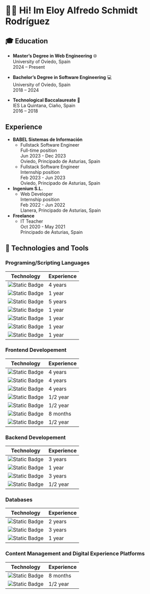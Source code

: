 # 👋🏻 Hi! Im Eloy Alfredo Schmidt Rodríguez

## 🎓 Education

- **Master’s Degree in Web Engineering** 🌐  
  University of Oviedo, Spain  
  2024 – Present

- **Bachelor’s Degree in Software Engineering** 💻   
  University of Oviedo, Spain  
  2018 – 2024

- **Technological Baccalaureate** 📖   
  IES La Quintana, Ciaño, Spain  
  2016 – 2018

## Experience

- **BABEL Sistemas de Información**    
  - Fullstack Software Engineer   
    Full-time position   
    Jun 2023 - Dec 2023   
    Oviedo, Principado de Asturias, Spain
  - Fullstack Software Engineer   
    Internship position   
    Feb 2023 - Jun 2023   
    Oviedo, Principado de Asturias, Spain   
- **Ingenium S.L.**    
  - Web Developer    
    Internship position    
    Feb 2022 - Jun 2022    
    Llanera, Principado de Asturias, Spain    
- **Freelance**    
  - IT Teacher    
    Oct 2020 - May 2021    
    Principado de Asturias, Spain    
    
## 🔧 Technologies and Tools

### Programing/Scripting Languages

| Technology | Experience |
| ------------- | ------------- |
| ![Static Badge](https://img.shields.io/badge/JavaScript-yellow?style=for-the-badge&logo=javascript&logoColor=white&label=%20) | 4 years |
| ![Static Badge](https://img.shields.io/badge/TypeScript-blue?style=for-the-badge&logo=typescript&logoColor=white) | 1 year |
| ![Static Badge](https://img.shields.io/badge/Java-orange?style=for-the-badge&logo=openjdk&logoColor=white) | 5 years |
| ![Static Badge](https://img.shields.io/badge/Python-3670A0?style=for-the-badge&logo=python&logoColor=white) | 1 year |
| ![Static Badge](https://img.shields.io/badge/C%23-purple?style=for-the-badge&logo=data%3Aimage%2Fpng%3Bbase64%2CiVBORw0KGgoAAAANSUhEUgAAADIAAAAyCAYAAAAeP4ixAAAABmJLR0QA%2FwD%2FAP%2BgvaeTAAAC%2BklEQVRoge2au2sUQRyAf5MLvpKLRTQoioU22mgnabQSCYr4wBQiCGISK%2FFPMGqVWEgMWFpYiJ2JBzaKlZ2o%2BABtFInxAYqRS0SMJp%2FF3IVzMnvM%2FnYvm9V8cHC77Pxmvp3Z2XmsyBL%2FCUAnMAJMVH4jQGfW5QoG2AhcB2bxUwI2Z13OSIAWoB%2F4ESFQy09gCFiddbnnAJqAE8CnAAGXL8BZoDlriT3AU4WAy0ugOwuBrdi2njZ3ge0LIdCObdu%2FGiBRZQbbWaxrhMAybFv%2B1kABlyls57EyDQEDdANvFlDA5R3QBzRpJXYCDzIUcHkI7IpbC5eIfqFlySwwGCpyOmFmY8Aw0IXt3VqA5cAGYC8wALxNmEdPiMgLZfBxoAcoBORRAI4lEHoWIjKtCDwKFIOq%2FO%2B8isANRX7TIcHjcgVtjyJzz%2BTluJmmLTKaRMKRuZ%2BVyDgRzQnoAC4CT7AvtkngMXABWOtcuwm4ScxeMk2RUxHpjwLlOukmgMPAKuAc8D2OQNoiY3h6p4pEyJ39DXyIKlzUcT0RbfseNcbMOBIdInJNRExA%2BoKIrFfm7UU7obnjOXdGRGJ3wSIixhgTclyvSWlr5LXn3AFlrFSY1wyCHiSRojFmykk3KSKtiQrj3Pl6NeHWmrZGfM9ByA1oGFoR34Pqa25BmAqhxz60Ils850rKWKmgFdnvOTcsImVNsND3SL0YWpGDOGtRxpjPInJSRGYD0s%2BIyEdl3mEEvJWr9EakP0L9RYqvwCEWyRAF4D3Rg8Y1wHngEXbAWK787wfanWszHzQC3OYfGMZXGU4iU5EYiptpSGDNVLcEtCkk2rDNKi5BU93nisBgh%2BV9BKysA83Acex0QEPQ4kOvMniVceAqsA%2FYBrQCK7AbQF3YNTOtQBXvpM4nM8DiXaAbCJKokVmMS6a7Y0nUyOR%2FEdsRyve2gkco3xs9HqFGbb3dA3Y0XMAjlNZm6Cuy2Ax1ZPK%2FPV0Lef9gwIW8f8LhwvyPam6Rp49qlkjIH4851JnUzCGbAAAAAElFTkSuQmCC&logoColor=white)| 1 year |
| ![Static Badge](https://img.shields.io/badge/C%2B%2B-3670A0?style=for-the-badge&logo=cplusplus&logoColor=white) | 1 year |
| ![Static Badge](https://img.shields.io/badge/PHP-blue?style=for-the-badge&logo=php&logoColor=white) | 1 year |

### Frontend Developement

| Technology | Experience |
| ------------- | ------------- |
| ![Static Badge](https://img.shields.io/badge/HTML-orange?style=for-the-badge&logo=html5&logoColor=white&label=%20) | 4 years |
| ![Static Badge](https://img.shields.io/badge/CSS-blue?style=for-the-badge&logo=css3&logoColor=white) | 4 years |
| ![Static Badge](https://img.shields.io/badge/React-blue?style=for-the-badge&logo=react&logoColor=white) | 4 years |
| ![Static Badge](https://img.shields.io/badge/React_Native-blue?style=for-the-badge&logo=react&logoColor=white) | 1/2 year |
| ![Static Badge](https://img.shields.io/badge/Angular-e83d2a?style=for-the-badge&logo=angular&logoColor=white) | 1/2 year |
| ![Static Badge](https://img.shields.io/badge/Angular_JS-e83d2a?style=for-the-badge&logo=angular&logoColor=white) | 8 months |
| ![Static Badge](https://img.shields.io/badge/Blazor-purple?style=for-the-badge&logo=blazor&logoColor=white) | 1/2 year |

### Backend Developement

| Technology | Experience |
| ------------- | ------------- |
| ![Static Badge](https://img.shields.io/badge/Node.JS-darkgreen?style=for-the-badge&logo=nodedotjs&logoColor=white) | 3 years |
| ![Static Badge](https://img.shields.io/badge/Spring_Boot-green?style=for-the-badge&logo=springboot&logoColor=white) | 1 year |
| ![Static Badge](https://img.shields.io/badge/Express-yellow?style=for-the-badge&logo=express&logoColor=white) | 3 years |
| ![Static Badge](https://img.shields.io/badge/.NET-purple?style=for-the-badge&logo=dotnet&logoColor=white) | 1/2 year |

### Databases

| Technology | Experience |
| ------------- | ------------- |
| ![Static Badge](https://img.shields.io/badge/SQL-brown?style=for-the-badge&logo=themoviedatabase&logoColor=white) | 2 years |
| ![Static Badge](https://img.shields.io/badge/MongoDB-green?style=for-the-badge&logo=mongodb&logoColor=white) | 3 years |
| ![Static Badge](https://img.shields.io/badge/Oracle-red?style=for-the-badge&logo=oracle&logoColor=white) | 1 year |

### Content Management and Digital Experience Platforms

| Technology | Experience |
| ------------- | ------------- |
| ![Static Badge](https://img.shields.io/badge/Liferay-0077B5?style=for-the-badge&logo=data%3Aimage%2Fpng%3Bbase64%2CiVBORw0KGgoAAAANSUhEUgAAABgAAAAYCAYAAADgdz34AAAABmJLR0QA%2FwD%2FAP%2BgvaeTAAAB1klEQVRIibWWsU8VQRDGfyOngo2SmAAVMeQZoqV0EO1JtKMkgUL%2BDkOiCcYQ%2FwBbGlsbW32voHh00NkYCUEbMFHy4IDPgkH3xn0XQo5JLplvbna%2Bvfl2bxdJ9yV1JJVqzkpJbUktk9QBpoEtoEczNgg8BDo422ZDhf%2BapE1JZQEU%2BMwljQJPAQMOgTXgGXDXx7WBU%2BCJ430ze9%2BHowcUeM%2B6TvA89PKepN8Jfivpdci51ucLurmXdql%2B1FgkKAM%2B9qcOq46gCHgN%2BOT%2BiZl9kzQJDHnsuxd857hnZrUEUYO5pLeHkkYk7SSxF5nxo557bnMez2ownPg3gFvA7SR2JzPHIc%2FN1fhPg8YtatABVtw%2FBnaB5WRWHzM1doGXSa12HUFqBmBmK2lQ0mNg1uEvYJXq8q4u9SDyUtxokTWz0SYCXvK8rMiNWyTYS%2Fwj4CAzZj%2F4B56bq4FJErBhZlO5GUga499G%2B8HZRhtx3DOzHUnjwIDHts3syNv%2BqKJBH4KfSX%2FfSHqV4FLSeNBg0cd1JaluFZ1bEfzTgGON6ym4CpEr%2F6aLfME81QPnBPjieA%2F4CiwAN734hyrd1R2ZW%2FIjcx2YcZImD%2F0HQBtJLZ1dMZq%2BtnyW1PoD1BNDLCntTvsAAAAASUVORK5CYII%3D) | 8 months |
| ![Static Badge](https://img.shields.io/badge/Wordpress-blue?style=for-the-badge&logo=wordpress&logoColor=white) | 1/2 year |
